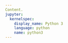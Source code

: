 ```yaml
---
Content.
jupyter:
  kernelspec:
    display_name: Python 3
    language: python
    name: python3
---
```

